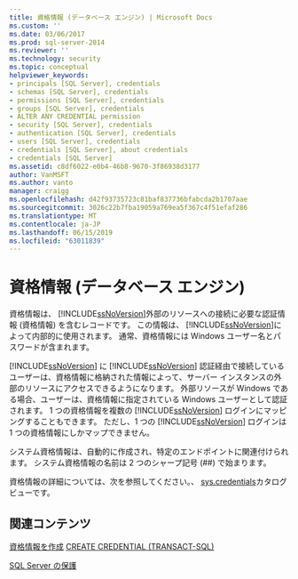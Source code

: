 ```yaml
---
title: 資格情報 (データベース エンジン) | Microsoft Docs
ms.custom: ''
ms.date: 03/06/2017
ms.prod: sql-server-2014
ms.reviewer: ''
ms.technology: security
ms.topic: conceptual
helpviewer_keywords:
- principals [SQL Server], credentials
- schemas [SQL Server], credentials
- permissions [SQL Server], credentials
- groups [SQL Server], credentials
- ALTER ANY CREDENTIAL permission
- security [SQL Server], credentials
- authentication [SQL Server], credentials
- users [SQL Server], credentials
- credentials [SQL Server], about credentials
- credentials [SQL Server]
ms.assetid: c8df6022-e0b4-46b8-9670-3f86938d3177
author: VanMSFT
ms.author: vanto
manager: craigg
ms.openlocfilehash: d42f93735723c81baf837736bfabcda2b1707aae
ms.sourcegitcommit: 3026c22b7fba19059a769ea5f367c4f51efaf286
ms.translationtype: MT
ms.contentlocale: ja-JP
ms.lasthandoff: 06/15/2019
ms.locfileid: "63011839"
---
```

# <a name="credentials-database-engine"></a>資格情報 (データベース エンジン)
  資格情報は、 [!INCLUDE[ssNoVersion](../../../includes/ssnoversion-md.md)]外部のリソースへの接続に必要な認証情報 (資格情報) を含むレコードです。 この情報は、 [!INCLUDE[ssNoVersion](../../../includes/ssnoversion-md.md)]によって内部的に使用されます。 通常、資格情報には Windows ユーザー名とパスワードが含まれます。  
  
 [!INCLUDE[ssNoVersion](../../../includes/ssnoversion-md.md)] に [!INCLUDE[ssNoVersion](../../../includes/ssnoversion-md.md)] 認証経由で接続しているユーザーは、資格情報に格納された情報によって、サーバー インスタンスの外部のリソースにアクセスできるようになります。 外部リソースが Windows である場合、ユーザーは、資格情報に指定されている Windows ユーザーとして認証されます。 1 つの資格情報を複数の [!INCLUDE[ssNoVersion](../../../includes/ssnoversion-md.md)] ログインにマッピングすることもできます。 ただし、1 つの [!INCLUDE[ssNoVersion](../../../includes/ssnoversion-md.md)] ログインは 1 つの資格情報にしかマップできません。  
  
 システム資格情報は、自動的に作成され、特定のエンドポイントに関連付けられます。 システム資格情報の名前は 2 つのシャープ記号 (##) で始まります。  
  
 資格情報の詳細については、次を参照してください。、 [sys.credentials](/sql/relational-databases/system-catalog-views/sys-credentials-transact-sql)カタログ ビューです。  
  
## <a name="related-content"></a>関連コンテンツ  
 [資格情報を作成](../authentication-access/create-a-credential.md) [CREATE CREDENTIAL &#40;TRANSACT-SQL&#41;](/sql/t-sql/statements/create-credential-transact-sql)  
  
 [SQL Server の保護](../securing-sql-server.md)  
  
  

